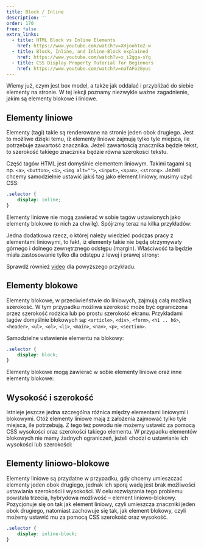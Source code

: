 ```yaml
---
title: Block / Inline
description: ''
order: 170
free: false
extra_links:
  - title: HTML Block vs Inline Elements
    href: https://www.youtube.com/watch?v=XHjoohto2-w
  - title: Block, Inline, and Inline-Block explained
    href: https://www.youtube.com/watch?v=x_i2gga-sYg
  - title: CSS Display Property Tutorial for Beginners
    href: https://www.youtube.com/watch?v=naTAFo2Gyus
---
```


<script>
	import Codepen from "$lib/components/ui/Codepen.svelte";
</script>

Wiemy już, czym jest box model, a także jak oddalać i przybliżać do siebie elementy na stronie. W tej lekcji poznamy niezwykle ważne zagadnienie, jakim są elementy blokowe i liniowe.

## Elementy liniowe

Elementy (tagi) takie są renderowane na stronie jeden obok drugiego. Jest to możliwe dzięki temu, iż elementy liniowe zajmują tylko tyle miejsca, ile potrzebuje zawartość znacznika. Jeżeli zawartością znacznika będzie tekst, to szerokość takiego znacznika będzie równa szerokości tekstu.

Część tagów HTML jest domyślnie elementem liniowym. Takimi tagami są np. `<a>`, `<button>`, `<i>`, `<img alt="">`, `<input>`, `<span>`, `<strong>`. Jeżeli chcemy samodzielnie ustawić jakiś tag jako element liniowy, musimy użyć CSS:

```css
.selector {
	display: inline;
}
```

Elementy liniowe nie mogą zawierać w sobie tagów ustawionych jako elementy blokowe (o nich za chwilę). Spójrzmy teraz na kilka przykładów:

<Codepen id="xxmyELO" />

Jedna dodatkowa rzecz, o której należy wiedzieć podczas pracy z elementami liniowymi, to fakt, iż elementy takie nie będą otrzymywały górnego i dolnego zewnętrznego odstępu (margin). Właściwość ta będzie miała zastosowanie tylko dla odstępu z lewej i prawej strony:

<Codepen id="bGOmwrm" />

Sprawdź również [video](https://player.vimeo.com/video/870972327) dla powyższego przykładu.

## Elementy blokowe

Elementy blokowe, w przeciwieństwie do liniowych, zajmują całą możliwą szerokość. W tym przypadku możliwa szerokość może być ograniczona przez szerokość rodzica lub po prostu szerokość ekranu. Przykładami tagów domyślnie blokowych są: `<article>`, `<div>`, `<form>`, `<h1 .. h6>`, `<header>`, `<ul>`, `<ol>`, `<li>`, `<main>`, `<nav>`, `<p>`, `<section>`.

Samodzielne ustawienie elementu na blokowy:

```css
.selector {
	display: block;
}
```

Elementy blokowe mogą zawierać w sobie elementy liniowe oraz inne elementy blokowe:

<Codepen id="poqxEpX" />

## Wysokość i szerokość

Istnieje jeszcze jedna szczególna różnica między elementami liniowymi i blokowymi. Otóż elementy liniowe mają z założenia zajmować tylko tyle miejsca, ile potrzebują. Z tego też powodu nie możemy ustawić za pomocą CSS wysokości oraz szerokości takiego elementu. W przypadku elementów blokowych nie mamy żadnych ograniczeń, jeżeli chodzi o ustawianie ich wysokości lub szerokości:

<Codepen id="jOXeMZR" />

## Elementy liniowo-blokowe

Elementy liniowe są przydatne w przypadku, gdy chcemy umieszczać elementy jeden obok drugiego, jednak ich sporą wadą jest brak możliwości ustawiania szerokości i wysokości. W celu rozwiązania tego problemu powstała trzecia, hybrydowa możliwość – element liniowo-blokowy. Pozycjonuje się on tak jak element liniowy, czyli umieszcza znaczniki jeden obok drugiego, natomiast zachowuje się tak, jak element blokowy, czyli możemy ustawić mu za pomocą CSS szerokość oraz wysokość.

```css
.selector {
	display: inline-block;
}
```

<Codepen id="JjwmRLb" />

